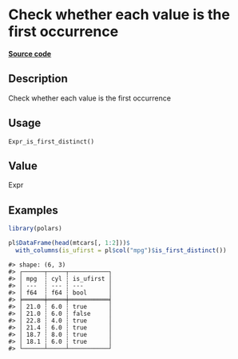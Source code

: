 

# Check whether each value is the first occurrence

[**Source code**](https://github.com/pola-rs/r-polars/tree/d562252dbb77de7e06ca3e6150d74a2c709763bc/R/after-wrappers.R#L20)

## Description

Check whether each value is the first occurrence

## Usage

<pre><code class='language-R'>Expr_is_first_distinct()
</code></pre>

## Value

Expr

## Examples

``` r
library(polars)

pl$DataFrame(head(mtcars[, 1:2]))$
  with_columns(is_ufirst = pl$col("mpg")$is_first_distinct())
```

    #> shape: (6, 3)
    #> ┌──────┬─────┬───────────┐
    #> │ mpg  ┆ cyl ┆ is_ufirst │
    #> │ ---  ┆ --- ┆ ---       │
    #> │ f64  ┆ f64 ┆ bool      │
    #> ╞══════╪═════╪═══════════╡
    #> │ 21.0 ┆ 6.0 ┆ true      │
    #> │ 21.0 ┆ 6.0 ┆ false     │
    #> │ 22.8 ┆ 4.0 ┆ true      │
    #> │ 21.4 ┆ 6.0 ┆ true      │
    #> │ 18.7 ┆ 8.0 ┆ true      │
    #> │ 18.1 ┆ 6.0 ┆ true      │
    #> └──────┴─────┴───────────┘
